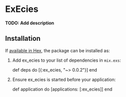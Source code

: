 # ExEcies

**TODO: Add description**

## Installation

If [available in Hex](https://hex.pm/docs/publish), the package can be installed as:

  1. Add ex_ecies to your list of dependencies in `mix.exs`:

        def deps do
          [{:ex_ecies, "~> 0.0.2"}]
        end

  2. Ensure ex_ecies is started before your application:

        def application do
          [applications: [:ex_ecies]]
        end
